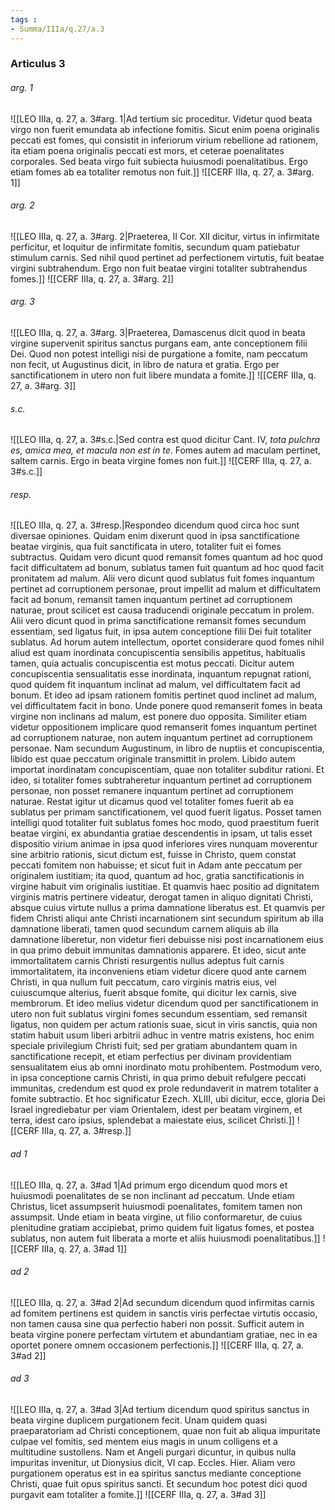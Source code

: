 ```yaml
---
tags : 
- Summa/IIIa/q.27/a.3
---
```


### Articulus 3

###### arg. 1
![[LEO IIIa, q. 27, a. 3#arg. 1|Ad tertium sic proceditur. Videtur quod beata virgo non fuerit emundata ab infectione fomitis. Sicut enim poena originalis peccati est fomes, qui consistit in inferiorum virium rebellione ad rationem, ita etiam poena originalis peccati est mors, et ceterae poenalitates corporales. Sed beata virgo fuit subiecta huiusmodi poenalitatibus. Ergo etiam fomes ab ea totaliter remotus non fuit.]]
![[CERF IIIa, q. 27, a. 3#arg. 1]]

###### arg. 2
![[LEO IIIa, q. 27, a. 3#arg. 2|Praeterea, II Cor. XII dicitur, virtus in infirmitate perficitur, et loquitur de infirmitate fomitis, secundum quam patiebatur stimulum carnis. Sed nihil quod pertinet ad perfectionem virtutis, fuit beatae virgini subtrahendum. Ergo non fuit beatae virgini totaliter subtrahendus fomes.]]
![[CERF IIIa, q. 27, a. 3#arg. 2]]

###### arg. 3
![[LEO IIIa, q. 27, a. 3#arg. 3|Praeterea, Damascenus dicit quod in beata virgine supervenit spiritus sanctus purgans eam, ante conceptionem filii Dei. Quod non potest intelligi nisi de purgatione a fomite, nam peccatum non fecit, ut Augustinus dicit, in libro de natura et gratia. Ergo per sanctificationem in utero non fuit libere mundata a fomite.]]
![[CERF IIIa, q. 27, a. 3#arg. 3]]

###### s.c.
![[LEO IIIa, q. 27, a. 3#s.c.|Sed contra est quod dicitur Cant. IV, *tota pulchra es, amica mea, et macula non est in te*. Fomes autem ad maculam pertinet, saltem carnis. Ergo in beata virgine fomes non fuit.]]
![[CERF IIIa, q. 27, a. 3#s.c.]]

###### resp.
![[LEO IIIa, q. 27, a. 3#resp.|Respondeo dicendum quod circa hoc sunt diversae opiniones. Quidam enim dixerunt quod in ipsa sanctificatione beatae virginis, qua fuit sanctificata in utero, totaliter fuit ei fomes subtractus. Quidam vero dicunt quod remansit fomes quantum ad hoc quod facit difficultatem ad bonum, sublatus tamen fuit quantum ad hoc quod facit pronitatem ad malum. Alii vero dicunt quod sublatus fuit fomes inquantum pertinet ad corruptionem personae, prout impellit ad malum et difficultatem facit ad bonum, remansit tamen inquantum pertinet ad corruptionem naturae, prout scilicet est causa traducendi originale peccatum in prolem. Alii vero dicunt quod in prima sanctificatione remansit fomes secundum essentiam, sed ligatus fuit, in ipsa autem conceptione filii Dei fuit totaliter sublatus. Ad horum autem intellectum, oportet considerare quod fomes nihil aliud est quam inordinata concupiscentia sensibilis appetitus, habitualis tamen, quia actualis concupiscentia est motus peccati. Dicitur autem concupiscentia sensualitatis esse inordinata, inquantum repugnat rationi, quod quidem fit inquantum inclinat ad malum, vel difficultatem facit ad bonum. Et ideo ad ipsam rationem fomitis pertinet quod inclinet ad malum, vel difficultatem facit in bono. Unde ponere quod remanserit fomes in beata virgine non inclinans ad malum, est ponere duo opposita. Similiter etiam videtur oppositionem implicare quod remanserit fomes inquantum pertinet ad corruptionem naturae, non autem inquantum pertinet ad corruptionem personae. Nam secundum Augustinum, in libro de nuptiis et concupiscentia, libido est quae peccatum originale transmittit in prolem. Libido autem importat inordinatam concupiscentiam, quae non totaliter subditur rationi. Et ideo, si totaliter fomes subtraheretur inquantum pertinet ad corruptionem personae, non posset remanere inquantum pertinet ad corruptionem naturae. Restat igitur ut dicamus quod vel totaliter fomes fuerit ab ea sublatus per primam sanctificationem, vel quod fuerit ligatus. Posset tamen intelligi quod totaliter fuit sublatus fomes hoc modo, quod praestitum fuerit beatae virgini, ex abundantia gratiae descendentis in ipsam, ut talis esset dispositio virium animae in ipsa quod inferiores vires nunquam moverentur sine arbitrio rationis, sicut dictum est, fuisse in Christo, quem constat peccati fomitem non habuisse; et sicut fuit in Adam ante peccatum per originalem iustitiam; ita quod, quantum ad hoc, gratia sanctificationis in virgine habuit vim originalis iustitiae. Et quamvis haec positio ad dignitatem virginis matris pertinere videatur, derogat tamen in aliquo dignitati Christi, absque cuius virtute nullus a prima damnatione liberatus est. Et quamvis per fidem Christi aliqui ante Christi incarnationem sint secundum spiritum ab illa damnatione liberati, tamen quod secundum carnem aliquis ab illa damnatione liberetur, non videtur fieri debuisse nisi post incarnationem eius in qua primo debuit immunitas damnationis apparere. Et ideo, sicut ante immortalitatem carnis Christi resurgentis nullus adeptus fuit carnis immortalitatem, ita inconveniens etiam videtur dicere quod ante carnem Christi, in qua nullum fuit peccatum, caro virginis matris eius, vel cuiuscumque alterius, fuerit absque fomite, qui dicitur lex carnis, sive membrorum. Et ideo melius videtur dicendum quod per sanctificationem in utero non fuit sublatus virgini fomes secundum essentiam, sed remansit ligatus, non quidem per actum rationis suae, sicut in viris sanctis, quia non statim habuit usum liberi arbitrii adhuc in ventre matris existens, hoc enim speciale privilegium Christi fuit; sed per gratiam abundantem quam in sanctificatione recepit, et etiam perfectius per divinam providentiam sensualitatem eius ab omni inordinato motu prohibentem. Postmodum vero, in ipsa conceptione carnis Christi, in qua primo debuit refulgere peccati immunitas, credendum est quod ex prole redundaverit in matrem totaliter a fomite subtractio. Et hoc significatur Ezech. XLIII, ubi dicitur, ecce, gloria Dei Israel ingrediebatur per viam Orientalem, idest per beatam virginem, et terra, idest caro ipsius, splendebat a maiestate eius, scilicet Christi.]]
![[CERF IIIa, q. 27, a. 3#resp.]]

###### ad 1
![[LEO IIIa, q. 27, a. 3#ad 1|Ad primum ergo dicendum quod mors et huiusmodi poenalitates de se non inclinant ad peccatum. Unde etiam Christus, licet assumpserit huiusmodi poenalitates, fomitem tamen non assumpsit. Unde etiam in beata virgine, ut filio conformaretur, de cuius plenitudine gratiam accipiebat, primo quidem fuit ligatus fomes, et postea sublatus, non autem fuit liberata a morte et aliis huiusmodi poenalitatibus.]]
![[CERF IIIa, q. 27, a. 3#ad 1]]

###### ad 2
![[LEO IIIa, q. 27, a. 3#ad 2|Ad secundum dicendum quod infirmitas carnis ad fomitem pertinens est quidem in sanctis viris perfectae virtutis occasio, non tamen causa sine qua perfectio haberi non possit. Sufficit autem in beata virgine ponere perfectam virtutem et abundantiam gratiae, nec in ea oportet ponere omnem occasionem perfectionis.]]
![[CERF IIIa, q. 27, a. 3#ad 2]]

###### ad 3
![[LEO IIIa, q. 27, a. 3#ad 3|Ad tertium dicendum quod spiritus sanctus in beata virgine duplicem purgationem fecit. Unam quidem quasi praeparatoriam ad Christi conceptionem, quae non fuit ab aliqua impuritate culpae vel fomitis, sed mentem eius magis in unum colligens et a multitudine sustollens. Nam et Angeli purgari dicuntur, in quibus nulla impuritas invenitur, ut Dionysius dicit, VI cap. Eccles. Hier. Aliam vero purgationem operatus est in ea spiritus sanctus mediante conceptione Christi, quae fuit opus spiritus sancti. Et secundum hoc potest dici quod purgavit eam totaliter a fomite.]]
![[CERF IIIa, q. 27, a. 3#ad 3]]

